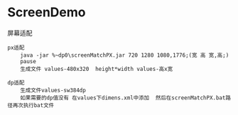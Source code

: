 # ScreenDemo
屏幕适配

    px适配 
        java -jar %~dp0\screenMatchPX.jar 720 1280 1080,1776;(宽 高 宽,高;)
        pause
        生成文件 values-480x320  height*width values-高x宽
        
    dp适配
        生成文件values-sw384dp 
        如果需要的dp值没有 在values下dimens.xml中添加  然后在screenMatchPX.bat路径再次执行bat文件